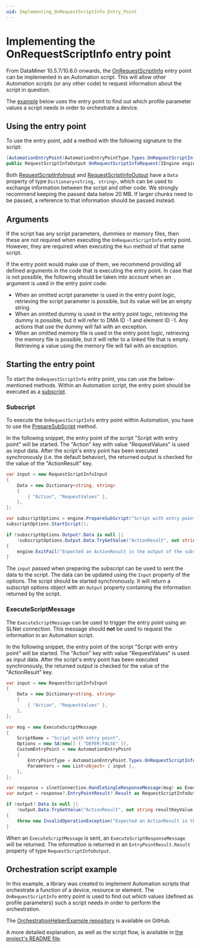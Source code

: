```yaml
---
uid: Implementing_OnRequestScriptInfo_Entry_Point
---
```


# Implementing the OnRequestScriptInfo entry point

From DataMiner 10.5.7/10.6.0 <!-- RN 42969 --> onwards, the [OnRequestScriptInfo](xref:Skyline.DataMiner.Automation.AutomationEntryPointType.Types.OnRequestScriptInfo) entry point can be implemented in an Automation script. This will allow other Automation scripts (or any other code) to request information about the script in question.

The [example](#orchestration-script-example) below uses the entry point to find out which profile parameter values a script needs in order to orchestrate a device.

## Using the entry point

To use the entry point, add a method with the following signature to the script:

```csharp
[AutomationEntryPoint(AutomationEntryPointType.Types.OnRequestScriptInfo)]
public RequestScriptInfoOutput OnRequestScriptInfoRequest(IEngine engine, RequestScriptInfoInput inputData)
```

Both [RequestScriptInfoInput](xref:Skyline.DataMiner.Net.Automation.RequestScriptInfoInput) and [RequestScriptInfoOutput](xref:Skyline.DataMiner.Net.Automation.RequestScriptInfoOutput) have a `Data` property of type `Dictionary<string, string>`, which can be used to exchange information between the script and other code. We strongly recommend keeping the passed data below 20 MB. If larger chunks need to be passed, a reference to that information should be passed instead.

## Arguments

If the script has any script parameters, dummies or memory files, then these are not required when executing the `OnRequestScriptInfo` entry point. However, they are required when executing the `Run` method of that same script.

If the entry point would make use of them, we recommend providing all defined arguments in the code that is executing the entry point. In case that is not possible, the following should be taken into account when an argument is used in the entry point code:

- When an omitted script parameter is used in the entry point logic, retrieving the script parameter is possible, but its value will be an empty string.
- When an omitted dummy is used in the entry point logic, retrieving the dummy is possible, but it will refer to DMA ID -1 and element ID -1. Any actions that use the dummy will fail with an exception.
- When an omitted memory file is used in the entry point logic, retrieving the memory file is possible, but it will refer to a linked file that is empty. Retrieving a value using the memory file will fail with an exception.

## Starting the entry point

To start the `OnRequestScriptInfo` entry point, you can use the below-mentioned methods. Within an Automation script, the entry point should be executed as a [subscript](#subscript).

### Subscript

To execute the `OnRequestScriptInfo` entry point within Automation, you have to use the [PrepareSubScript](xref:Skyline.DataMiner.Automation.Engine.PrepareSubScript(System.String,Skyline.DataMiner.Net.Automation.RequestScriptInfoInput)) method.

In the following snippet, the entry point of the script "Script with entry point" will be started. The "Action" key with value "RequestValues" is used as input data. After the script's entry point has been executed synchronously (i.e. the default behavior), the returned output is checked for the value of the "ActionResult" key.

```csharp
var input = new RequestScriptInfoInput
{
    Data = new Dictionary<string, string>
    {
        { "Action", "RequestValues" },
    },
};

var subscriptOptions = engine.PrepareSubScript("Script with entry point", input);
subscriptOptions.StartScript();

if (subscriptOptions.Output?.Data is null ||
    !subscriptOptions.Output.Data.TryGetValue("ActionResult", out string resultKeyValue))
{
    engine.ExitFail("Expected an ActionResult in the output of the subscript.");
}
```

The `input` passed when preparing the subscript can be used to sent the data to the script. The data can be updated using the `Input` property of the options. The script should be started synchronously. It will return a subscript options object with an `Output` property containing the information returned by the script.

### ExecuteScriptMessage

The `ExecuteScriptMessage` can be used to trigger the entry point using an SLNet connection. This message should **not** be used to request the information in an Automation script.

In the following snippet, the entry point of the script "Script with entry point" will be started. The "Action" key with value "RequestValues" is used as input data. After the script's entry point has been executed synchronously, the returned output is checked for the value of the "ActionResult" key.

```csharp
var input = new RequestScriptInfoInput
{
    Data = new Dictionary<string, string>
    {
        { "Action", "RequestValues" },
    },
};

var msg = new ExecuteScriptMessage
{
    ScriptName = "Script with entry point",
    Options = new SA(new[] { "DEFER:FALSE" }),
    CustomEntryPoint = new AutomationEntryPoint
    {
        EntryPointType = AutomationEntryPoint.Types.OnRequestScriptInfo,
        Parameters = new List<object> { input },
    },
};

var response = slnetConnection.HandleSingleResponseMessage(msg) as ExecuteScriptResponseMessage;
var output = response?.EntryPointResult?.Result as RequestScriptInfoOutput;

if (output?.Data is null ||
    !output.Data.TryGetValue("ActionResult", out string resultKeyValue))
{
    throw new InvalidOperationException("Expected an ActionResult in the output of the subscript.");
}
```

When an `ExecuteScriptMessage` is sent, an `ExecuteScriptResponseMessage` will be returned. The information is returned in an `EntryPointResult.Result` property of type `RequestScriptInfoOutput`.

## Orchestration script example

In this example, a library was created to implement Automation scripts that orchestrate a function of a device, resource or element. The `OnRequestScriptInfo` entry point is used to find out which values (defined as profile parameters) such a script needs in order to perform the orchestration.

The [OrchestrationHelperExample repository](https://github.com/SkylineCommunications/SLC-S-OrchestrationHelperExample) is available on GitHub.

A more detailed explanation, as well as the script flow, is available in [the project's README file](https://github.com/SkylineCommunications/SLC-S-OrchestrationHelperExample?tab=readme-ov-file#technical-documentation-for-the-orchestrationhelper-example).
